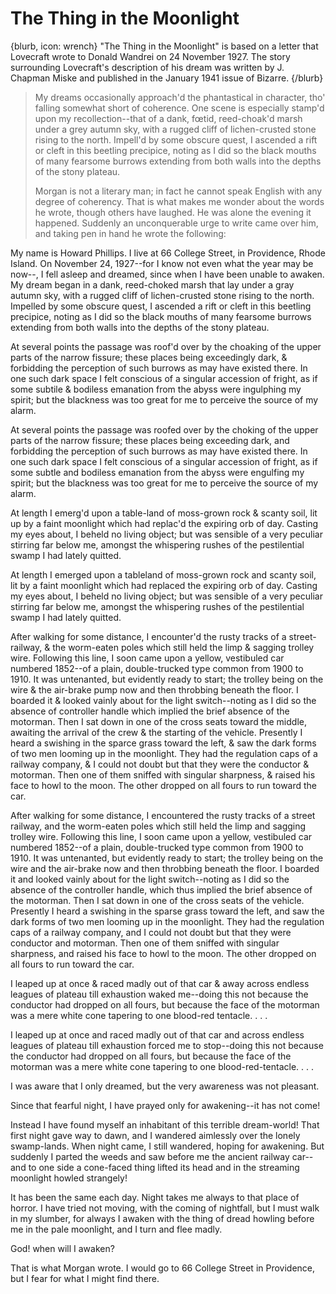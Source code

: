 # The Thing in the Moonlight

{blurb, icon: wrench}
"The Thing in the Moonlight" is based on a letter that Lovecraft wrote to Donald Wandrei on 24 November 1927. The story surrounding Lovecraft's 
description of his dream was written by J. Chapman Miske and published in the January 1941 issue of Bizarre.
{/blurb}

> My dreams occasionally approach'd the phantastical in character, tho' falling somewhat short of
> coherence. One scene is especially stamp'd upon my recollection--that of a
> dank, f&oelig;tid, reed-choak'd marsh under a grey autumn sky, with a rugged cliff
> of lichen-crusted stone rising to the north. Impell'd by some obscure quest, I
> ascended a rift or cleft in this beetling precipice, noting as I did so the black mouths
> of many fearsome burrows extending from both walls into the depths of the stony
> plateau.
>  
> Morgan is not a literary man; in fact he cannot
> speak English with any degree of coherency. That is what makes me wonder about the words he wrote, though others have laughed.
> He was alone the evening it happened. Suddenly an unconquerable urge to write came over him, and taking pen in hand he wrote the following:

My name is Howard Phillips. I live at 66 College Street, in Providence,
Rhode Island. On November 24, 1927--for I know not even what the year may be
now--, I fell asleep and dreamed, since when I have been unable to awaken.
My dream began in a dank, reed-choked marsh that lay under a gray autumn
sky, with a rugged cliff of lichen-crusted stone rising to the north. Impelled by some
obscure quest, I ascended a rift or cleft in this beetling precipice, noting as I did so
the black mouths of many fearsome burrows extending from both walls into the depths of the
stony plateau.

At several points the passage was roof'd
over by the choaking of the upper parts of the narrow fissure; these places being
exceedingly dark, & forbidding the perception of such burrows as may have existed
there. In one such dark space I felt conscious of a singular accession of fright, as if
some subtile & bodiless emanation from the abyss were ingulphing my spirit; but the
blackness was too great for me to perceive the source of my alarm.

At several points the passage
was roofed over by the choking of the upper parts of the narrow fissure; these places
being exceeding dark, and forbidding the perception of such burrows as may have existed
there. In one such dark space I felt conscious of a singular accession of fright, as if
some subtle and bodiless emanation from the abyss were engulfing my spirit; but the
blackness was too great for me to perceive the source of my alarm.

At length I emerg'd upon a table-land of
moss-grown rock & scanty soil, lit up by a faint moonlight which had replac'd
the expiring orb of day. Casting my eyes about, I beheld no living object; but was
sensible of a very peculiar stirring far below me, amongst the whispering rushes of the
pestilential swamp I had lately quitted.

At length I emerged upon a
tableland of moss-grown rock and scanty soil, lit by a faint moonlight which had replaced
the expiring orb of day. Casting my eyes about, I beheld no living object; but was
sensible of a very peculiar stirring far below me, amongst the whispering rushes of the
pestilential swamp I had lately quitted.

After walking for some distance, I
encounter'd the rusty tracks of a street-railway, & the worm-eaten poles which
still held the limp & sagging trolley wire. Following this line, I soon came upon a
yellow, vestibuled car numbered 1852--of a plain, double-trucked type common from
1900 to 1910. It was untenanted, but evidently ready to start; the trolley being on the
wire & the air-brake pump now and then throbbing beneath the floor. I boarded it &
looked vainly about for the light switch--noting as I did so the absence of
controller handle which implied the brief absence of the motorman. Then I sat down in one
of the cross seats toward the middle, awaiting the arrival of the crew & the starting
of the vehicle. Presently I heard a swishing in the sparce grass toward the left, &
saw the dark forms of two men looming up in the moonlight. They had the regulation caps of
a railway company, & I could not doubt but that they were the conductor &
motorman. Then one of them sniffed with singular sharpness, & raised his face
to howl to the moon. The other dropped on all fours to run toward the car.

After walking for some distance,
I encountered the rusty tracks of a street railway, and the worm-eaten poles which still
held the limp and sagging trolley wire. Following this line, I soon came upon a yellow,
vestibuled car numbered 1852--of a plain, double-trucked type common from 1900 to 1910.
It was untenanted, but evidently ready to start; the trolley being on the wire and
the air-brake now and then throbbing beneath the floor. I boarded it and looked vainly
about for the light switch--noting as I did so the absence of the controller handle,
which thus implied the brief absence of the motorman. Then I sat down in one of the cross
seats of the vehicle. Presently I heard a swishing in the sparse grass toward the left,
and saw the dark forms of two men looming up in the moonlight. They had the regulation
caps of a railway company, and I could not doubt but that they were conductor and
motorman. Then one of them sniffed with singular sharpness, and raised his face to
howl to the moon. The other dropped on all fours to run toward the car.

I leaped up at once & raced madly out of that
car & away across endless leagues of plateau till exhaustion waked me--doing this
not because the conductor had dropped on all fours, but because the face of the motorman
was a mere white cone tapering to one blood-red tentacle. . . .

I leaped up at once and raced
madly out of that car and across endless leagues of plateau till exhaustion forced me to
stop--doing this not because the conductor had dropped on all fours, but because the
face of the motorman was a mere white cone tapering to one
blood-red-tentacle. . . .

I was aware that I only dreamed,
but the very awareness was not pleasant.

Since that fearful night, I have
prayed only for awakening--it has not come!

Instead I have found myself an
inhabitant of this terrible dream-world! That first night gave way to dawn, and I
wandered aimlessly over the lonely swamp-lands. When night came, I still wandered, hoping
for awakening. But suddenly I parted the weeds and saw before me the ancient railway
car--and to one side a cone-faced thing lifted its head and in the streaming
moonlight howled strangely!

It has been the same each day.
Night takes me always to that place of horror. I have tried not moving, with the coming of
nightfall, but I must walk in my slumber, for always I awaken with the thing of dread
howling before me in the pale moonlight, and I turn and flee madly.

God! when will I awaken?

That is what Morgan wrote. I would go to 66 College Street in Providence, but I fear for what I might find there. 

